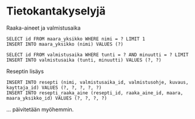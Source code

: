 # Tietokantakyselyjä
Raaka-aineet ja valmistusaika
```
SELECT id FROM maara_yksikko WHERE nimi = ? LIMIT 1
INSERT INTO maara_yksikko (nimi) VALUES (?)

SELECT id FROM valmistusaika WHERE tunti = ? AND minuutti = ? LIMIT 
INSERT INTO valmistusaika (tunti, minuutti) VALUES (?, ?)
```

Reseptin lisäys
```
INSERT INTO resepti (nimi, valmistusaika_id, valmistusohje, kuvaus, kayttaja_id) VALUES (?, ?, ?, ?, ?)
INSERT INTO resepti_raaka_aine (resepti_id, raaka_aine_id, maara, maara_yksikko_id) VALUES (?, ?, ?, ?)
```

... päivitetään myöhemmin.
